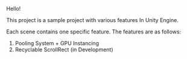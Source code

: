 Hello!

This project is a sample project with various features In Unity Engine.

Each scene contains one specific feature. The features are as follows:

1. Pooling System + GPU Instancing
2. Recyclable ScrollRect (in Development)
